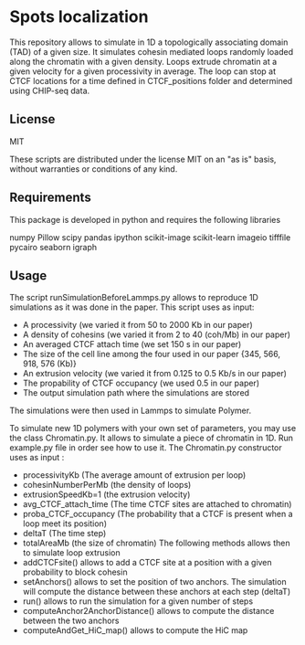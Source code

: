 # Spots localization

This repository allows to simulate in 1D a topologically associating domain (TAD) of a given size. It simulates cohesin mediated loops randomly loaded along the chromatin with a given density. Loops extrude chromatin at a given velocity for a given processivity in average. The loop can stop at CTCF locations for a time defined in CTCF_positions folder and determined using CHIP-seq data.

## License

MIT

These scripts are distributed under the license MIT on an "as is" basis, without warranties or conditions of any kind.

## Requirements

This package is developed in python and requires the following libraries

numpy Pillow scipy pandas ipython scikit-image scikit-learn imageio tifffile pycairo seaborn igraph


## Usage

The script runSimulationBeforeLammps.py allows to reproduce 1D simulations as it was done in the paper. This script uses as input:

* A processivity (we varied it from 50 to 2000 Kb in our paper)
* A density of cohesins (we varied it from 2 to 40 (coh/Mb) in our paper)
* An averaged CTCF attach time (we set 150 s in our paper)
* The size of the cell line among the four used in our paper {345, 566, 918, 576 (Kb)}
* An extrusion velocity (we varied it from 0.125 to 0.5 Kb/s in our paper)
* The propability of CTCF occupancy (we used 0.5 in our paper)
* The output simulation path where the simulations are stored

The simulations were then used in Lammps to simulate Polymer.



To simulate new 1D polymers with your own set of parameters, you may use the class Chromatin.py. It allows to simulate a piece of chromatin in 1D. Run example.py file in order see how to use it.
The Chromatin.py constructor uses as input :
* processivityKb (The average amount of extrusion per loop)
* cohesinNumberPerMb (the density of loops)
* extrusionSpeedKb=1 (the extrusion velocity)
* avg_CTCF_attach_time (The time CTCF sites are attached to chromatin)
* proba_CTCF_occupancy (The probability that a CTCF is present when a loop meet its position)
* deltaT (The time step)
* totalAreaMb (the size of chromatin)
The following methods allows then to simulate loop extrusion
* addCTCFsite() allows to add a CTCF site at a position with a given probability to block cohesin
* setAnchors() allows to set the position of two anchors. The simulation will compute the distance between these anchors at each step (deltaT)
* run() allows to run the simulation for a given number of steps
* computeAnchor2AnchorDistance() allows to compute the distance between the two anchors
* computeAndGet_HiC_map() allows to compute the HiC map
